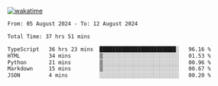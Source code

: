 [![wakatime](https://wakatime.com/badge/user/702d7a0d-6421-40c6-be4d-9b18f6ca91d5.svg)](https://wakatime.com/@702d7a0d-6421-40c6-be4d-9b18f6ca91d5)

<!--START_SECTION:waka-->

```txt
From: 05 August 2024 - To: 12 August 2024

Total Time: 37 hrs 51 mins

TypeScript   36 hrs 23 mins  ████████████████████████░   96.16 %
HTML         34 mins         ▒░░░░░░░░░░░░░░░░░░░░░░░░   01.53 %
Python       21 mins         ▒░░░░░░░░░░░░░░░░░░░░░░░░   00.96 %
Markdown     15 mins         ▒░░░░░░░░░░░░░░░░░░░░░░░░   00.67 %
JSON         4 mins          ░░░░░░░░░░░░░░░░░░░░░░░░░   00.20 %
```

<!--END_SECTION:waka-->